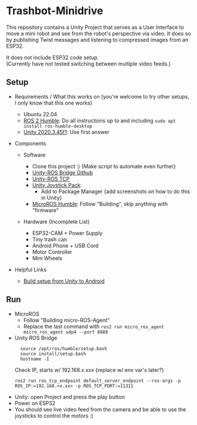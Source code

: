 # Trashbot-Minidrive
This repository contains a Unity Project that serves as a User Interface to move a mini robot and see from the robot's perspective via video. It does so by 
publishing Twist messages and listening to compressed images from an ESP32.

It does not include ESP32 code setup.
<br>(Currently have not tested switching between multiple video feeds.)

## Setup
- Requirements / What this works on (you're welcome to try other setups, I only know that this one works)
  - Ubuntu 22.04
  - [ROS 2 Humble](https://docs.ros.org/en/humble/Installation/Ubuntu-Install-Debians.html): Do all instructions up to and including ```sudo apt install ros-humble-desktop```
  - [Unity 2020.3.45f1](https://stackoverflow.com/questions/73378850/how-can-i-install-unity-hub-on-ubuntu-22-04): Use first answer
  
- Components
  - Software
    - Clone this project :) {Make script to automate even further}
    - [Unity-ROS Bridge Github](https://github.com/Unity-Technologies/Unity-Robotics-Hub/blob/main/tutorials/ros_unity_integration/README.md)
    - [Unity-ROS TCP](https://github.com/Unity-Technologies/ROS-TCP-Connector/blob/main/com.unity.robotics.visualizations/Visualizations.md)
    - [Unity Joystick Pack](https://assetstore.unity.com/packages/tools/input-management/joystick-pack-107631): 
      - Add to Package Manager {add screenshots on how to do this in Unity}
    - [MicroROS Humble](https://github.com/micro-ROS/micro_ros_setup/tree/humble#quick-start): Follow "Building", skip anything with "firmware"
      
  - Hardware (Incomplete List)
    - ESP32-CAM + Power Supply
    - Tiny trash can
    - Android Phone + USB Cord
    - Motor Controller
    - Mini Wheels

- Helpful Links
  - [Build setup from Unity to Android](https://www.youtube.com/watch?v=Nb62z3J4A_A)

## Run
- MicroROS
  - Follow "Building micro-ROS-Agent"
  - Replace the last command with
         ```ros2 run micro_ros_agent micro_ros_agent udp4 --port 8888```
- Unity ROS Bridge
  ```
    source /opt/ros/humble/setup.bash
    source install/setup.bash
    hostname -I
  ```
    Check IP, starts w/ 192.168.x.xxx {replace w/ env var's later?}
  ```
  ros2 run ros_tcp_endpoint default_server_endpoint --ros-args -p ROS_IP:=192.168.<x.xx> -p ROS_TCP_PORT:=11311
  ```
- Unity: open Project and press the play button
- Power on ESP32
- You should see live video feed from the camera and be able to use the joysticks to control the motors :)
  

